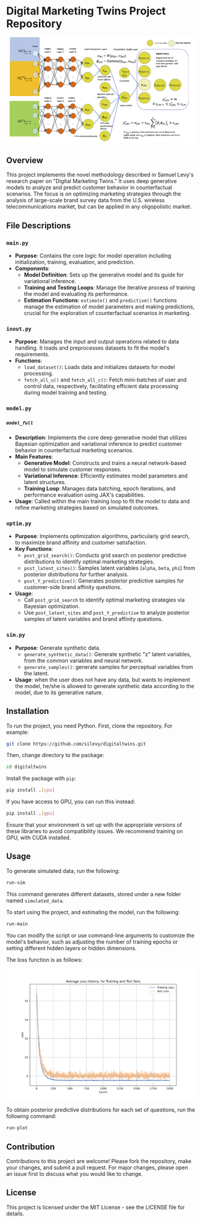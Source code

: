 # Digital Marketing Twins Project Repository

![Model Architecture](digitaltwins/img/model.png)

## Overview

This project implements the novel methodology described in Samuel Levy's research paper on "Digital Marketing Twins." It uses deep generative models to analyze and predict customer behavior in counterfactual scenarios. The focus is on optimizing marketing strategies through the analysis of large-scale brand survey data from the U.S. wireless telecommunications market, but can be applied in any oligopolistic market. 

## File Descriptions


### `main.py`

- **Purpose**: Contains the core logic for model operation including initialization, training, evaluation, and prediction.
- **Components**:
  - **Model Definition**: Sets up the generative model and its guide for variational inference.
  - **Training and Testing Loops**: Manage the iterative process of training the model and evaluating its performance.
  - **Estimation Functions**: `estimate()` and `predictive()` functions manage the estimation of model parameters and making predictions, crucial for the exploration of counterfactual scenarios in marketing.

### `inout.py`

- **Purpose**: Manages the input and output operations related to data handling. It loads and preprocesses datasets to fit the model's requirements.
- **Functions**:
  - `load_dataset()`: Loads data and initializes datasets for model processing.
  - `fetch_all_u()` and `fetch_all_c()`: Fetch mini-batches of user and control data, respectively, facilitating efficient data processing during model training and testing.

### `model.py`


##### `model_full`

- **Description**: Implements the core deep generative model that utilizes Bayesian optimization and variational inference to predict customer behavior in counterfactual marketing scenarios.
- **Main Features**:
  - **Generative Model**: Constructs and trains a neural network-based model to simulate customer responses.
  - **Variational Inference**: Efficiently estimates model parameters and latent structures.
  - **Training Loop**: Manages data batching, epoch iterations, and performance evaluation using JAX's capabilities.
- **Usage**: Called within the main training loop to fit the model to data and refine marketing strategies based on simulated outcomes.

### `optim.py`

- **Purpose**: Implements optimization algorithms, particularly grid search, to maximize brand affinity and customer satisfaction.
- **Key Functions**:
  - `post_grid_search()`: Conducts grid search on posterior predictive distributions to identify optimal marketing strategies.
  - `post_latent_sites()`: Samples latent variables (`alpha`, `beta`, `phi`) from posterior distributions for further analysis.
  - `post_Y_predictive()`: Generates posterior predictive samples for customer-side brand affinity questions.
- **Usage**:
  - Call `post_grid_search` to identify optimal marketing strategies via Bayesian optimization.
  - Use `post_latent_sites` and `post_Y_predictive` to analyze posterior samples of latent variables and brand affinity questions.

### `sim.py`
- **Purpose**: Generate synthetic data.
  - `generate_synthetic_data()`: Generate synthetic "z" latent variables, from the common variables and neural network.
  - `generate_samples()`: generate samples for perceptual variables from the latent.
- **Usage**: when the user does not have any data, but wants to implement the model, he/she is allowed to generate synthetic data according to the model, due to its generative nature.


## Installation

To run the project, you need Python. First, clone the repository. For example:

```bash
git clone https://github.com/silevy/digitaltwins.git
```
Then, change directory to the package:

```bash
cd digitaltwins
```
Install the package with `pip`:

```bash
pip install .[cpu]
```
If you have access to GPU, you can run this instead:

```bash
pip install .[gpu]
```

Ensure that your environment is set up with the appropriate versions of these libraries to avoid compatibility issues. We recommend training on GPU, with CUDA installed. 

## Usage

To generate simulated data, run the following:

```bash
run-sim
```
This command generates different datasets, stored under a new folder named `simulated_data`.

To start using the project, and estimating the model, run the following:

```bash
run-main
```

You can modify the script or use command-line arguments to customize the model's behavior, such as adjusting the number of training epochs or setting different hidden layers or hidden dimensions.

The loss function is as follows:

![Loss](digitaltwins/img/loss.png)

To obtain posterior predictive distributions for each set of questions, run the following command:

```bash
run-plot
```

## Contribution

Contributions to this project are welcome! Please fork the repository, make your changes, and submit a pull request. For major changes, please open an issue first to discuss what you would like to change.

## License

This project is licensed under the MIT License - see the LICENSE file for details.

